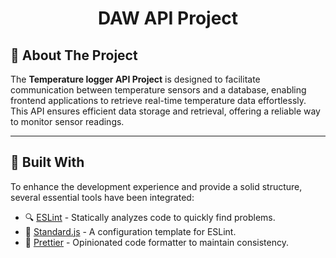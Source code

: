 <div align="center">
  <h1>DAW API Project</h1>
</div>

## 📌 About The Project

The **Temperature logger API Project** is designed to facilitate communication between temperature sensors and a database, enabling frontend applications to retrieve real-time temperature data effortlessly. This API ensures efficient data storage and retrieval, offering a reliable way to monitor sensor readings.

---

## 🚀 Built With

To enhance the development experience and provide a solid structure, several essential tools have been integrated:

- 🔍 [ESLint](https://eslint.org/) - Statically analyzes code to quickly find problems.
- 📏 [Standard.js](https://standardjs.com/) - A configuration template for ESLint.
- 🎨 [Prettier](https://prettier.io/) - Opinionated code formatter to maintain consistency.
